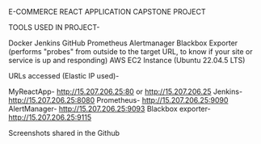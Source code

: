 E-COMMERCE REACT APPLICATION CAPSTONE PROJECT

TOOLS USED IN PROJECT-

Docker
Jenkins
GitHub
Prometheus
Alertmanager
Blackbox Exporter (performs "probes" from outside to the target URL, to know if your site or service is up and responding)
AWS EC2 Instance (Ubuntu 22.04.5 LTS)

URLs accessed (Elastic IP used)-

MyReactApp- http://15.207.206.25:80 or http://15.207.206.25
Jenkins- http://15.207.206.25:8080
Prometheus- http://15.207.206.25:9090
AlertManager- http://15.207.206.25:9093
Blackbox exporter- http://15.207.206.25:9115

Screenshots shared in the Github
